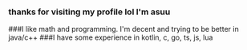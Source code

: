 ### thanks for visiting my profile lol I'm asuu


###I like math and programming. I'm decent and trying to be better in java/c++ 
###I have some experience in kotlin, c, go, ts, js, lua

